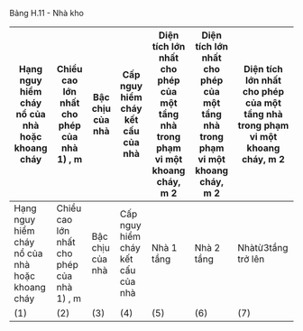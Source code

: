Bảng H.11 - Nhà kho

| Hạng nguy hiểm cháy nổ của nhà hoặc khoang cháy   | Chiều cao lớn nhất cho phép của nhà 1) , m   | Bậc chịu của nhà   | Cấp nguy hiểm cháy kết cấu của nhà   | Diện tích lớn nhất cho phép của một tầng nhà trong phạm vi một khoang cháy, m 2   | Diện tích lớn nhất cho phép của một tầng nhà trong phạm vi một khoang cháy, m 2   | Diện tích lớn nhất cho phép của một tầng nhà trong phạm vi một khoang cháy, m 2   |
|---------------------------------------------------|----------------------------------------------|--------------------|--------------------------------------|-----------------------------------------------------------------------------------|-----------------------------------------------------------------------------------|-----------------------------------------------------------------------------------|
| Hạng nguy hiểm cháy nổ của nhà hoặc khoang cháy   | Chiều cao lớn nhất cho phép của nhà 1) , m   | Bậc chịu của nhà   | Cấp nguy hiểm cháy kết cấu của nhà   | Nhà 1 tầng                                                                        | Nhà 2 tầng                                                                        | Nhàtừ3tầng trở lên                                                                |
| (1)                                               | (2)                                          | (3)                | (4)                                  | (5)                                                                               | (6)                                                                               | (7)                                                                               |
